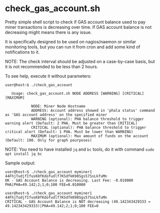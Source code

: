 # check_gas_account.sh

Pretty simple shell script to check if GAS account balance used to pay miner transactions is decreasing over time. If GAS account balance is not decreasing might means there is any issue.

It is specifically designed to be used on nagios/naemon or similar monitoring tools, but you can run it from cron and add some kind of notifications to it.

NOTE: The check interval should be adjusted on a case-by-case basis, but it is not recommended to be less than 2 hours.

To see help, execute it without parameters:

`user@host~$ ./check_gas_account`

       Usage: check_gas_account.sh NODE ADDRESS [WARNING] [CRITICAL] [MAXIMUM]

                NODE: Miner Node Hostname
                ADDRESS: Account address showed in 'phala status' command as 'GAS account address' on the specified miner
                WARNING (optional): PHA balance threshold to trigger warning alert (Default: 2 PHA. Must be greater than CRITICAL)
                CRITICAL (optional): PHA balance threshold to trigger critical alert (Default: 1 PHA. Must be lower than WARNING)
                MAXIMUM (optional): Max amount of funds on the account (Default: 100. Only for graph pourposes)


NOTE: You need to have installed `jq` and `bc` tools, do it with command `sudo apt install jq bc`

Sample output:

`user@host~$ ./check_gas_account myminer1 44FhjTudjfIfusK8fKdofudlf7KSdfkK98Sgs57SsLkfuMn`<br />
`OK - GAS Account Balance is decreasing. Last Fee: -0.010000 PHA|PHA=49.142;2;1;0;100 FEE=0.010000`

`user@host~$ ./check_gas_account myminer1 44FhjTudjfIfusK8fKdofudlf7KSdfkK98Sgs57SsLkfuMn`<br />
`CRITICAL - GAS Account Balance is NOT decreasing (49.142343429333 = 49.142343429333)|PHA=49.142;2;1;0;100 FEE=0`
